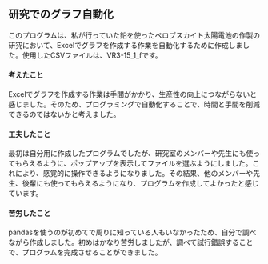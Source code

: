 ## 研究でのグラフ自動化

このプログラムは、私が行っていた鉛を使ったペロブスカイト太陽電池の作製の研究において、Excelでグラフを作成する作業を自動化するために作成しました。使用したCSVファイルは、VR3-15_1_fです。

#### 考えたこと

Excelでグラフを作成する作業は手間がかかり、生産性の向上につながらないと感じました。そのため、プログラミングで自動化することで、時間と手間を削減できるのではないかと考えました。

#### 工夫したこと

最初は自分用に作成したプログラムでしたが、研究室のメンバーや先生にも使ってもらえるように、ポップアップを表示してファイルを選ぶようにしました。これにより、感覚的に操作できるようになりました。その結果、他のメンバーや先生、後輩にも使ってもらえるようになり、プログラムを作成してよかったと感じています。

#### 苦労したこと

pandasを使うのが初めてで周りに知っている人もいなかったため、自分で調べながら作成しました。初めはかなり苦労しましたが、調べて試行錯誤することで、プログラムを完成させることができました。
